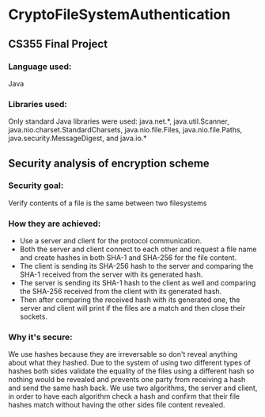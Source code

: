 # CryptoFileSystemAuthentication
## CS355 Final Project

### Language used: 
Java

### Libraries used:
Only standard Java libraries were used:
java.net.*, java.util.Scanner, java.nio.charset.StandardCharsets, java.nio.file.Files, java.nio.file.Paths, java.security.MessageDigest, and java.io.\*

## Security analysis of encryption scheme
### Security goal:
Verify contents of a file is the same between two filesystems

### How they are achieved:
- Use a server and client for the protocol communication.
- Both the server and client connect to each other and request a file name and create hashes in both SHA-1 and SHA-256 for the file content.
- The client is sending its SHA-256 hash to the server and comparing the SHA-1 received from the server with its generated hash.
- The server is sending its SHA-1 hash to the client as well and comparing the SHA-256 received from the client with its generated hash.
- Then after comparing the received hash with its generated one, the server and client will print if the files are a match and then close their sockets. 

### Why it's secure:
We use hashes because they are irreversable so don't reveal anything about what they hashed. 
Due to the system of using two different types of hashes both sides validate the equality of the files using a different hash so nothing would be revealed and prevents one party from receiving a hash and send the same hash back.  We use two algorithms, the server and client, in order to have each algorithm check a hash and confirm that their file hashes match without having the other sides file content revealed.
